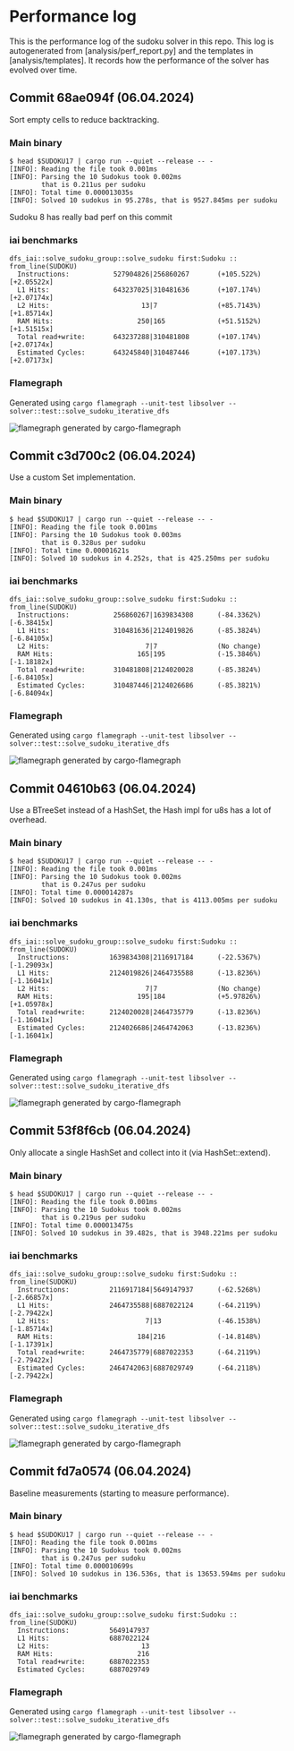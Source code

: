 # Performance log

This is the performance log of the sudoku solver in this repo.
This log is autogenerated from [analysis/perf_report.py] and the templates in [analysis/templates]. It records how the performance of the solver has evolved over time.

<!---
## Commit XXXXXXXX (06.04.2024)

...

### Main binary

```console
$ head $SUDOKU17 | cargo run --quiet --release -- -
```

### iai benchmarks

```
```

### Flamegraph

Generated using `cargo flamegraph --unit-test libsolver -- solver::test::solve_sudoku_iterative_dfs`

![flamegraph generated by cargo-flamegraph](./graphs/_s0-flamegraph.svg "flamegraph")
-->

## Commit 68ae094f (06.04.2024)

Sort empty cells to reduce backtracking.

### Main binary

```console
$ head $SUDOKU17 | cargo run --quiet --release -- -
[INFO]: Reading the file took 0.001ms
[INFO]: Parsing the 10 Sudokus took 0.002ms
        that is 0.211us per sudoku
[INFO]: Total time 0.000013035s
[INFO]: Solved 10 sudokus in 95.278s, that is 9527.845ms per sudoku
```

Sudoku 8 has really bad perf on this commit

### iai benchmarks

```
dfs_iai::solve_sudoku_group::solve_sudoku first:Sudoku :: from_line(SUDOKU)
  Instructions:           527904826|256860267       (+105.522%) [+2.05522x]
  L1 Hits:                643237025|310481636       (+107.174%) [+2.07174x]
  L2 Hits:                       13|7               (+85.7143%) [+1.85714x]
  RAM Hits:                     250|165             (+51.5152%) [+1.51515x]
  Total read+write:       643237288|310481808       (+107.174%) [+2.07174x]
  Estimated Cycles:       643245840|310487446       (+107.173%) [+2.07173x]
```

### Flamegraph

Generated using `cargo flamegraph --unit-test libsolver -- solver::test::solve_sudoku_iterative_dfs`

![flamegraph generated by cargo-flamegraph](./graphs/v0.0.5_68ae094f_s0-flamegraph.svg "flamegraph")

## Commit c3d700c2 (06.04.2024)

Use a custom Set implementation.

### Main binary

```console
$ head $SUDOKU17 | cargo run --quiet --release -- -
[INFO]: Reading the file took 0.001ms
[INFO]: Parsing the 10 Sudokus took 0.003ms
        that is 0.328us per sudoku
[INFO]: Total time 0.00001621s
[INFO]: Solved 10 sudokus in 4.252s, that is 425.250ms per sudoku
```

### iai benchmarks

```
dfs_iai::solve_sudoku_group::solve_sudoku first:Sudoku :: from_line(SUDOKU)
  Instructions:           256860267|1639834308      (-84.3362%) [-6.38415x]
  L1 Hits:                310481636|2124019826      (-85.3824%) [-6.84105x]
  L2 Hits:                        7|7               (No change)
  RAM Hits:                     165|195             (-15.3846%) [-1.18182x]
  Total read+write:       310481808|2124020028      (-85.3824%) [-6.84105x]
  Estimated Cycles:       310487446|2124026686      (-85.3821%) [-6.84094x]
```

### Flamegraph

Generated using `cargo flamegraph --unit-test libsolver -- solver::test::solve_sudoku_iterative_dfs`

![flamegraph generated by cargo-flamegraph](./graphs/v0.0.5_c3d700c2_s0-flamegraph.svg "flamegraph")

## Commit 04610b63 (06.04.2024)

Use a BTreeSet instead of a HashSet, the Hash impl for u8s has a lot of overhead.

### Main binary

```console
$ head $SUDOKU17 | cargo run --quiet --release -- -
[INFO]: Reading the file took 0.001ms
[INFO]: Parsing the 10 Sudokus took 0.002ms
        that is 0.247us per sudoku
[INFO]: Total time 0.000014287s
[INFO]: Solved 10 sudokus in 41.130s, that is 4113.005ms per sudoku
```

### iai benchmarks

```
dfs_iai::solve_sudoku_group::solve_sudoku first:Sudoku :: from_line(SUDOKU)
  Instructions:          1639834308|2116917184      (-22.5367%) [-1.29093x]
  L1 Hits:               2124019826|2464735588      (-13.8236%) [-1.16041x]
  L2 Hits:                        7|7               (No change)
  RAM Hits:                     195|184             (+5.97826%) [+1.05978x]
  Total read+write:      2124020028|2464735779      (-13.8236%) [-1.16041x]
  Estimated Cycles:      2124026686|2464742063      (-13.8236%) [-1.16041x]
```

### Flamegraph

Generated using `cargo flamegraph --unit-test libsolver -- solver::test::solve_sudoku_iterative_dfs`

![flamegraph generated by cargo-flamegraph](./graphs/v0.0.5_04610b63_s0-flamegraph.svg "flamegraph")

## Commit 53f8f6cb (06.04.2024)

Only allocate a single HashSet and collect into it (via HashSet::extend).

### Main binary

```console
$ head $SUDOKU17 | cargo run --quiet --release -- -
[INFO]: Reading the file took 0.001ms
[INFO]: Parsing the 10 Sudokus took 0.002ms
        that is 0.219us per sudoku
[INFO]: Total time 0.000013475s
[INFO]: Solved 10 sudokus in 39.482s, that is 3948.221ms per sudoku
```

### iai benchmarks

```
dfs_iai::solve_sudoku_group::solve_sudoku first:Sudoku :: from_line(SUDOKU)
  Instructions:          2116917184|5649147937      (-62.5268%) [-2.66857x]
  L1 Hits:               2464735588|6887022124      (-64.2119%) [-2.79422x]
  L2 Hits:                        7|13              (-46.1538%) [-1.85714x]
  RAM Hits:                     184|216             (-14.8148%) [-1.17391x]
  Total read+write:      2464735779|6887022353      (-64.2119%) [-2.79422x]
  Estimated Cycles:      2464742063|6887029749      (-64.2118%) [-2.79422x]
```

### Flamegraph

Generated using `cargo flamegraph --unit-test libsolver -- solver::test::solve_sudoku_iterative_dfs`

![flamegraph generated by cargo-flamegraph](./graphs/v0.0.5_53f8f6cb_s0-flamegraph.svg "flamegraph")

## Commit fd7a0574 (06.04.2024)

Baseline measurements (starting to measure performance).

### Main binary

```console
$ head $SUDOKU17 | cargo run --quiet --release -- -
[INFO]: Reading the file took 0.001ms
[INFO]: Parsing the 10 Sudokus took 0.002ms
        that is 0.247us per sudoku
[INFO]: Total time 0.000010699s
[INFO]: Solved 10 sudokus in 136.536s, that is 13653.594ms per sudoku
```

### iai benchmarks

```
dfs_iai::solve_sudoku_group::solve_sudoku first:Sudoku :: from_line(SUDOKU)
  Instructions:          5649147937
  L1 Hits:               6887022124
  L2 Hits:                       13
  RAM Hits:                     216
  Total read+write:      6887022353
  Estimated Cycles:      6887029749
```

### Flamegraph

Generated using `cargo flamegraph --unit-test libsolver -- solver::test::solve_sudoku_iterative_dfs`

![flamegraph generated by cargo-flamegraph](./graphs/v0.0.4_s0-flamegraph.svg "flamegraph")
